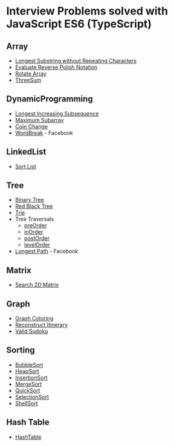 Interview Problems solved with JavaScript ES6 (TypeScript)
==========================================================

## Array

- [Longest Substring without Repeating Characters](https://leetcode.com/problems/longest-substring-without-repeating-characters/)
- [Evaluate Reverse Polish Notation](https://leetcode.com/problems/evaluate-reverse-polish-notation/)
- [Rotate Array](https://leetcode.com/problems/rotate-array/)
- [ThreeSum](https://leetcode.com/problems/3sum/)


## DynamicProgramming

- [Longest Increasing Subsequence](https://leetcode.com/problems/longest-increasing-subsequence/)
- [Maximum Subarray](https://leetcode.com/problems/maximum-subarray/)
- [Coin Change](https://leetcode.com/problems/coin-change/)
- [WordBreak](https://leetcode.com/problems/word-break/) - Facebook


## LinkedList

- [Sort List](https://leetcode.com/problems/sort-list/)


## Tree

- [Binary Tree](https://en.wikipedia.org/wiki/Binary_tree)
- [Red Black Tree](http://cs.lmu.edu/~ray/notes/redblacktrees/)
- [Trie](http://www.programcreek.com/2014/05/leetcode-implement-trie-prefix-tree-java/)
- Tree Traversals
    - [preOrder](https://leetcode.com/problems/binary-tree-preorder-traversal/)
    - [inOrder](https://leetcode.com/problems/binary-tree-inorder-traversal/)
    - [postOrder](https://leetcode.com/problems/binary-tree-postorder-traversal/)
    - [levelOrder](https://leetcode.com/problems/binary-tree-level-order-traversal/)
- [Longest Path](http://www.geeksforgeeks.org/diameter-of-a-binary-tree/) - Facebook


## Matrix

- [Search 2D Matrix](https://leetcode.com/problems/search-a-2d-matrix/)


## Graph

- [Graph Coloring](https://en.wikipedia.org/wiki/Graph_coloring)
- [Reconstruct Itinerary](https://leetcode.com/problems/reconstruct-itinerary/)
- [Valid Sudoku](https://leetcode.com/problems/valid-sudoku/)


## Sorting

- [BubbleSort](https://en.wikipedia.org/wiki/Sorting_algorithm#Bubble_sort)
- [HeapSort](https://en.wikipedia.org/wiki/Sorting_algorithm#Heapsort)
- [InsertionSort](https://en.wikipedia.org/wiki/Sorting_algorithm#Insertion_sort)
- [MergeSort](https://en.wikipedia.org/wiki/Sorting_algorithm#Merge_sort)
- [QuickSort](https://en.wikipedia.org/wiki/Sorting_algorithm#Quicksort)
- [SelectionSort](https://en.wikipedia.org/wiki/Sorting_algorithm#Selection_sort)
- [ShellSort](https://en.wikipedia.org/wiki/Sorting_algorithm#Shell_sort)


## Hash Table

- [HashTable](https://en.wikipedia.org/wiki/Hash_table)
